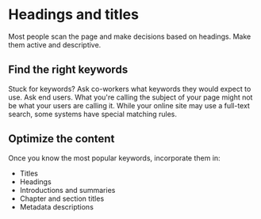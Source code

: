 Headings and titles
===================

Most people scan the page and make decisions based on headings. Make
them active and descriptive.

Find the right keywords
-----------------------

Stuck for keywords? Ask co-workers what keywords they would expect to use. Ask end users.
What you're calling the subject of your page might not be what your
users are calling it. While your online site may use a full-text search,
some systems have special matching rules. 

Optimize the content
--------------------

Once you know the most popular keywords, incorporate them in:

* Titles
* Headings
* Introductions and summaries
* Chapter and section titles
* Metadata descriptions
